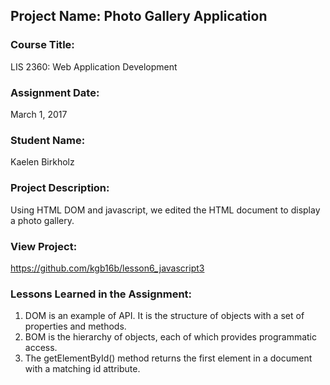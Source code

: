 ## Project Name:  Photo Gallery Application

### Course Title:
LIS 2360:  Web Application Development

### Assignment Date:  
March 1, 2017

### Student Name:  
Kaelen Birkholz

### Project Description:
Using HTML DOM and javascript, we edited the HTML document to display a photo gallery.

### View Project:
https://github.com/kgb16b/lesson6_javascript3 

### Lessons Learned in the Assignment:
1. DOM is an example of API. It is the structure of objects with a set of properties and methods.
2. BOM is the hierarchy of objects, each of which provides programmatic access.
3. The getElementById() method returns the first element in a document with a matching id attribute.
